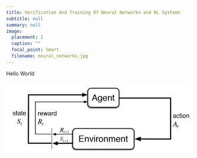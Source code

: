 ```yaml
---
title: Verification And Training Of Neural Networks and RL Systems
subtitle: null
summary: null
image:
  placement: 1
  caption: ""
  focal_point: Smart
  filename: neural_networks.jpg
---
```

Hello World 

![](rl_system.jpg)
